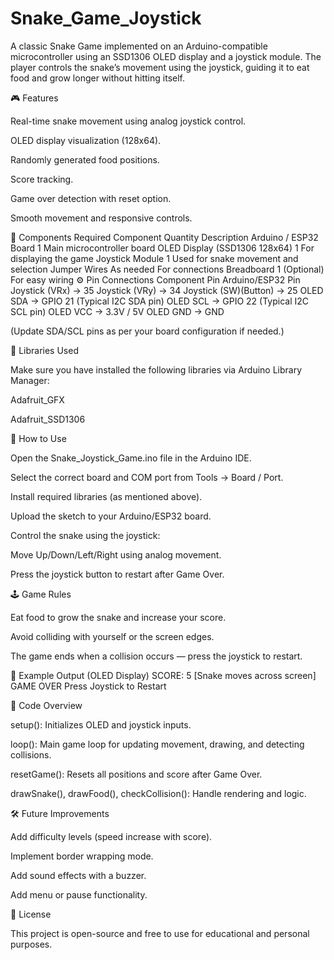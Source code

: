 # Snake_Game_Joystick

A classic Snake Game implemented on an Arduino-compatible microcontroller using an SSD1306 OLED display and a joystick module.
The player controls the snake’s movement using the joystick, guiding it to eat food and grow longer without hitting itself.

🎮 Features

Real-time snake movement using analog joystick control.

OLED display visualization (128x64).

Randomly generated food positions.

Score tracking.

Game over detection with reset option.

Smooth movement and responsive controls.

🧠 Components Required
Component	Quantity	Description
Arduino / ESP32 Board	1	Main microcontroller board
OLED Display (SSD1306 128x64)	1	For displaying the game
Joystick Module	1	Used for snake movement and selection
Jumper Wires	As needed	For connections
Breadboard	1	(Optional) For easy wiring
⚙️ Pin Connections
Component	Pin	Arduino/ESP32 Pin
Joystick (VRx)	→	35
Joystick (VRy)	→	34
Joystick (SW)(Button)	→	25
OLED SDA	→	GPIO 21 (Typical I2C SDA pin)
OLED SCL	→	GPIO 22 (Typical I2C SCL pin)
OLED VCC	→	3.3V / 5V
OLED GND	→	GND

(Update SDA/SCL pins as per your board configuration if needed.)

🧩 Libraries Used

Make sure you have installed the following libraries via Arduino Library Manager:

Adafruit_GFX

Adafruit_SSD1306

🚀 How to Use

Open the Snake_Joystick_Game.ino file in the Arduino IDE.

Select the correct board and COM port from Tools → Board / Port.

Install required libraries (as mentioned above).

Upload the sketch to your Arduino/ESP32 board.

Control the snake using the joystick:

Move Up/Down/Left/Right using analog movement.

Press the joystick button to restart after Game Over.

🕹️ Game Rules

Eat food to grow the snake and increase your score.

Avoid colliding with yourself or the screen edges.

The game ends when a collision occurs — press the joystick to restart.

🧾 Example Output (OLED Display)
SCORE: 5
[Snake moves across screen]
GAME OVER
Press Joystick to Restart

🧠 Code Overview

setup(): Initializes OLED and joystick inputs.

loop(): Main game loop for updating movement, drawing, and detecting collisions.

resetGame(): Resets all positions and score after Game Over.

drawSnake(), drawFood(), checkCollision(): Handle rendering and logic.

🛠️ Future Improvements

Add difficulty levels (speed increase with score).

Implement border wrapping mode.

Add sound effects with a buzzer.

Add menu or pause functionality.

📜 License

This project is open-source and free to use for educational and personal purposes.
